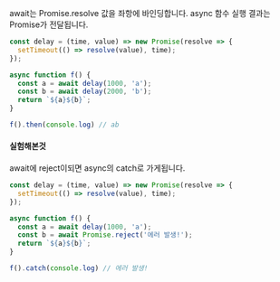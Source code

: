 await는 Promise.resolve 값을 좌항에 바인딩합니다.
async 함수 실행 결과는 Promise가 전달됩니다.

```js
const delay = (time, value) => new Promise(resolve => {
  setTimeout(() => resolve(value), time);
});

async function f() {
  const a = await delay(1000, 'a');
  const b = await delay(2000, 'b');
  return `${a}${b}`;
}

f().then(console.log) // ab
```

#### 실험해본것
await에 reject이되면 async의 catch로 가게됩니다.
```js
const delay = (time, value) => new Promise(resolve => {
  setTimeout(() => resolve(value), time);
});

async function f() {
  const a = await delay(1000, 'a');
  const b = await Promise.reject('에러 발생!');
  return `${a}${b}`;
}

f().catch(console.log) // 에러 발생!
```